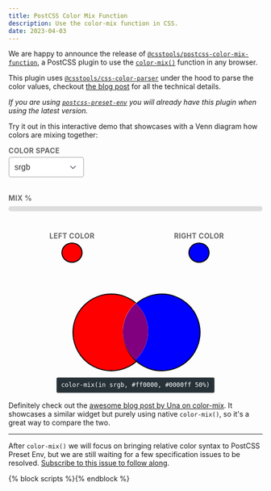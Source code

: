 ```yaml
---
title: PostCSS Color Mix Function
description: Use the color-mix function in CSS.
date: 2023-04-03
---
```


We are happy to announce the release of [`@csstools/postcss-color-mix-function`](https://github.com/csstools/postcss-plugins/tree/main/plugins/postcss-color-mix-function#readme), a PostCSS plugin to use the [`color-mix()`](https://drafts.csswg.org/css-color-5/#color-mix) function in any browser.

This plugin uses [`@csstools/css-color-parser`](https://github.com/csstools/postcss-plugins/tree/main/packages/css-color-parser#readme) under the hood to parse the color values, checkout [the blog post](/blog/css-color-parser-v1.0.0/) for all the technical details.

_If you are using [`postcss-preset-env`](https://github.com/csstools/postcss-plugins/tree/main/plugin-packs/postcss-preset-env#readme) you will already have this plugin when using the latest version._

Try it out in this interactive demo that showcases with a Venn diagram how colors are mixing together:

<div class="color-mix-wrapper">
	<div class="color-mix-settings">
		<div class="color-mix-settings__selects">
			<div class="color-mix-settings__select">
				<label for="color-space">Color Space</label>
				<select id="color-space">
					<option value="srgb" selected>srgb</option>
					<option value="srgb-linear">srgb-linear</option>
					<option value="lab">lab</option>
					<option value="oklab">oklab</option>
					<option value="xyz">xyz</option>
					<option value="xyz-d50">xyz-d50</option>
					<option value="xyz-d65">xyz-d65</option>
					<option value="hsl">hsl</option>
					<option value="hwb">hwb</option>
					<option value="lch">lch</option>
					<option value="oklch">oklch</option>
				</select>
			</div>
			<div class="color-mix-settings__select">
				<label for="interpolation-method" hidden>Interpolation Method</label>
				<select id="interpolation-method" hidden>
					<option value="shorter" selected>shorter</option>
					<option value="longer">longer</option>
					<option value="increasing">increasing</option>
					<option value="decreasing">decreasing</option>
				</select>
			</div>
		</div>
		<div class="color-mix-settings__percent">
			<label for="color-mix-percentage">Mix %</label>
			<input type="range" id="color-mix-percentage" value="50" min="0" max="100" />
		</div>
		<div class="color-mix-settings__colors">
			<div class="color-mix-settings__color">
				<label for="color-a">Left Color</label>
				<input type="color" id="color-a" value="#ff0000">
			</div>
			<div class="color-mix-settings__color">
				<label for="color-b">Right Color</label>
				<input type="color" id="color-b" value="#0000ff">
			</div>
		</div>	
	</div>
</div>
<div class="color-mix-results">
	<output id="output-color-a" for="color-a"></output>
	<output id="output-color-b" for="color-b"></output>
	<output id="output-color-mix" for="color-b"></output>
</div>

<output id="output-color-mix-css" for="color-space interpolation-method color-mix-percentage color-a color-b">color-mix(in srgb, #ff0000, #0000ff 50%)</output>

Definitely check out the [awesome blog post by Una on color-mix](https://una.im/color-mix-opacity/). It showcases a similar widget but purely using native `color-mix()`, so it's a great way to compare the two.

------

After `color-mix()` we will focus on bringing relative color syntax to PostCSS Preset Env, but we are still waiting for a few specification issues to be resolved. [Subscribe to this issue to follow along](https://github.com/csstools/postcss-plugins/issues/177).

{% block scripts %}<script async defer src="{{ '/static/js/blog_color_mix_2023_03_27.js' | addHash }}"></script>{% endblock %}

<style>
	.color-mix-wrapper {
		display: flex;
		flex-wrap: wrap;
	}

	.color-mix-settings {
		display: flex;
		flex-direction: column;
		max-width: 525px;
		margin: 0 auto 40px;
		width: 100%;
	}

	.color-mix-settings__colors {
		display:flex;
	}

	.color-mix-settings__percent,
	.color-mix-settings__colors {
		margin-top: 32px;
	}

	.color-mix-settings__color {
		align-items: center;
		display:flex;
		flex: 1;
		flex-direction: column;
	}

	label {
		color: #666;
		font-size: 14px;
		font-weight: bold;
		text-transform: uppercase;
		letter-spacing: 0.025em;
	}

	input, select {
		margin: 0.5rem 1rem;
	}

	#interpolation-method,
	#color-space {
		width: 150px;
	}

	.color-mix-results {
		display: flex;
		height: 150px;
		margin: 1rem auto;
		position: relative;
		width: 250px;
	}

	#output-color-a,
	#output-color-b,
	#output-color-mix {
		color: transparent; /* invisible text */
	}

	#output-color-a::after,
	#output-color-a::before,
	#output-color-b::after,
	#output-color-b::before,
	#output-color-mix::after,
	#output-color-mix::before {
		position: absolute;
		aspect-ratio: 1;
		border-radius: 50%;
		content: "";
		display: block;
		width: 150px;
		left: 0;
		top: 0;
	}

	#output-color-a::before,
	#output-color-b::before,
	#output-color-mix::before {
		background-color: white;
	}

	#output-color-a::before {
		z-index: 1;
	}

	#output-color-a::after {
		background-color: var(--color, red);
		border: 2px solid black;
		z-index: 2;
	}

	#output-color-b::before {
		left: 100px;
		z-index: 3;
	}

	#output-color-b::after {
		background-color: var(--color, blue);
		border: 2px solid black;
		left: 100px;
		z-index: 4;
	}

	#output-color-mix {
		transition: background-color 0.5s ease;
	}

	#output-color-mix::before {
		clip-path: circle(75px at 175px 75px);
		z-index: 5;
	}

	#output-color-mix::after {
		background-color: var(--color, rgb(128, 0, 128));
		transition: inherit;
		clip-path: circle(75px at 175px 75px);
		z-index: 6;
	}

	#output-color-mix-css {
		background-color: #263238;
		border-radius: 3px;
		border: 1px solid grey;
		color: white;
		display: block;
		font-size: 0.875em;
		font-family: monospace;
		line-height: 2;
		margin: 1rem auto;
		max-width: 100%;
		padding: 2px 8px;
		position: relative;
		text-align: left;
		width: fit-content;
	}

	input[type="color"] {
		-moz-appearance: none;
		-webkit-appearance: none;
		appearance: none;
		background-color: transparent;
		border: none;
		cursor: pointer;
		height: 50px;
		transition: opacity .3s;
		margin: 0;
		width: 50px;
	}
	
	input[type="color"]::-webkit-color-swatch {
		border-radius: 50%;
		border: 2px solid #000000;
	}
	
	input[type="color"]::-moz-color-swatch {
		border-radius: 50%;
		border: 2px solid #000000;
	}

	input[type="color"]:is(:hover,:focus) {
		opacity: 0.8;
	}

	.color-mix-settings__selects {
		display:flex;
	}

	.color-mix-settings__select {
		display: flex;
		flex: 1;
		flex-direction: column;
		gap: 4px;
	}

	select {
		background-image: url("data:image/svg+xml;charset=utf-8,%3Csvg xmlns='http://www.w3.org/2000/svg' fill='none' viewBox='0 0 20 20'%3E%3Cpath stroke='%236B7280' stroke-linecap='round' stroke-linejoin='round' stroke-width='1.5' d='m6 8 4 4 4-4'/%3E%3C/svg%3E");
		background-position: right 0.5rem center;
    background-repeat: no-repeat;
    background-size: 1.5em 1.5em;
		font-size: 1rem;
		color: #333;
		padding: 10px;
		border: 2px solid #ccc;
		border-radius: 5px;
		background-color: #fff;
		appearance: none;
		-webkit-appearance: none;
		-moz-appearance: none;
		margin: 0;
		transition: border .3s;
	}

	select:hover {
		border-color: #666;
	}

	input[type=range] {
		-webkit-appearance: none;
		width: 100%;
		height: 10px;
		border-radius: 5px;
		background-color: #ddd;
		margin-inline: 0;
		outline: none;
	}
	
	input[type=range]::-webkit-slider-thumb {
		-webkit-appearance: none;
		appearance: none;
		width: 20px;
		height: 20px;
		border-radius: 50%;
		background-color: var(--color-brand);
		cursor: pointer;
	}
</style>
